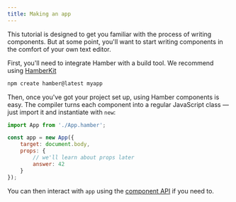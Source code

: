 ```yaml
---
title: Making an app
---
```


This tutorial is designed to get you familiar with the process of writing components. But at some point, you'll want to start writing components in the comfort of your own text editor.

First, you'll need to integrate Hamber with a build tool. We recommend using [HamberKit](https://hamberjs-kit.web.app)

```bash
npm create hamber@latest myapp
```

<!--
NOTE: Removed until we have better place for setting-up-your-editor guide.
If your editor does not have a Hamber plugin then you can follow [this guide](/blog/setting-up-your-editor) to configure your text editor to treat `.hamber` files the same as `.html` for the sake of syntax highlighting. -->

Then, once you've got your project set up, using Hamber components is easy. The compiler turns each component into a regular JavaScript class — just import it and instantiate with `new`:

```js
import App from './App.hamber';

const app = new App({
	target: document.body,
	props: {
		// we'll learn about props later
		answer: 42
	}
});
```

You can then interact with `app` using the [component API](/docs#run-time-client-side-component-api) if you need to.
